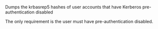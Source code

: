 Dumps the krbasrep5 hashes of user accounts that have Kerberos pre-authentication disabled

The only requirement is the user must have pre-authentication disabled.